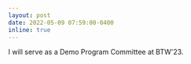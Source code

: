 ```yaml
---
layout: post
date: 2022-05-09 07:59:00-0400
inline: true
---
```


I will serve as a Demo Program Committee at BTW'23.
